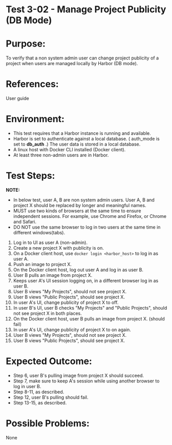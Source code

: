 Test 3-02 - Manage Project Publicity (DB Mode)
=======

# Purpose:

To verify that a non system admin user can change project publicity of a project when users are managed locally by Harbor (DB mode).

# References:
User guide

# Environment:
* This test requires that a Harbor instance is running and available.
* Harbor is set to authenticate against a local database. ( auth_mode is set to **db_auth** .) The user data is stored in a local database.
* A linux host with Docker CLI installed (Docker client).
* At least three non-admin users are in Harbor. 

# Test Steps:

**NOTE:**  
* In below test, user A, B are non system admin users. User A, B and project X should be replaced by longer and meaningful names.
* MUST use two kinds of browsers at the same time to ensure independent sessions. For example, use Chrome and Firefox, or Chrome and Safari. 
* DO NOT use the same browser to log in two users at the same time in different windows(tabs).

1. Log in to UI as user A (non-admin).
2. Create a new project X with publicity is on.
3. On a Docker client host, use `docker login <harbor_host>` to log in as user A. 
4. Push an image to project X.
5. On the Docker client host, log out user A and log in as user B. 
6. User B pulls an image from project X.
7. Keeps user A's UI session logging on, in a different browser log in as user B.
8. User B views "My Projects", should not see project X.
9. User B views "Public Projects", should see project X.
10. In user A's UI, change publicity of project X to off.
11. In user B's UI, user B checks "My Projects" and "Public Projects", should not see project X in both places.
12. On the Docker client host, user B pulls an image from project X. (should fail)
13. In user A's UI, change publicity of project X to on again.
14. User B views "My Projects", should not see project X.
15. User B views "Public Projects", should see project X.


# Expected Outcome:
* Step 6, user B's pulling image from project X should succeed. 
* Step 7, make sure to keep A's session while using another browser to log in user B.
* Step 8-11, as described.
* Step 12, user B's pulling should fail.
* Step 13-15, as described.

# Possible Problems:
None